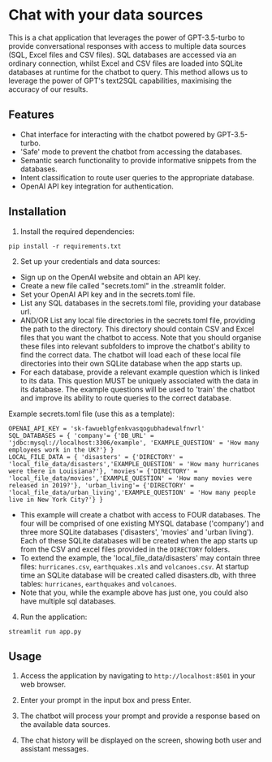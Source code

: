 # Chat with your data sources

This is a chat application that leverages the power of GPT-3.5-turbo to provide conversational responses with access to multiple data sources (SQL, Excel files and CSV files). SQL databases are accessed via an ordinary connection, whilst Excel and CSV files are loaded into SQLite databases at runtime for the chatbot to query. This method allows us to leverage the power of GPT's text2SQL capabilities, maximising the accuracy of our results.

## Features

- Chat interface for interacting with the chatbot powered by GPT-3.5-turbo.
- 'Safe' mode to prevent the chatbot from accessing the databases.
- Semantic search functionality to provide informative snippets from the databases.
- Intent classification to route user queries to the appropriate database.
- OpenAI API key integration for authentication.

## Installation

1. Install the required dependencies:

```
pip install -r requirements.txt
```

2. Set up your credentials and data sources:

- Sign up on the OpenAI website and obtain an API key.
- Create a new file called "secrets.toml" in the .streamlit folder.
- Set your OpenAI API key and in the secrets.toml file.
- List any SQL databases in the secrets.toml file, providing your database url.
- AND/OR List any local file directories in the secrets.toml file, providing the path to the directory. This directory should contain CSV and Excel files that you want the chatbot to access. Note that you should organise these files into relevant subfolders to improve the chatbot's ability to find the correct data. The chatbot will load each of these local file directories into their own SQLite database when the app starts up.
- For each database, provide a relevant example question which is linked to its data. This question MUST be uniquely associated with the data in its database. The example questions will be used to 'train' the chatbot and improve its ability to route queries to the correct database.


Example secrets.toml file (use this as a template):

```
OPENAI_API_KEY = 'sk-fawueblgfenkvasqogubhadewalfnwrl'
SQL_DATABASES = { 'company'= {'DB_URL' = 'jdbc:mysql://localhost:3306/example', 'EXAMPLE_QUESTION' = 'How many employees work in the UK?'} }
LOCAL_FILE_DATA = { 'disasters' = {'DIRECTORY' = 'local_file_data/disasters','EXAMPLE_QUESTION' = 'How many hurricanes were there in Louisiana?'}, 'movies'= {'DIRECTORY' = 'local_file_data/movies','EXAMPLE_QUESTION' = 'How many movies were released in 2019?'}, 'urban_living'= {'DIRECTORY' = 'local_file_data/urban_living','EXAMPLE_QUESTION' = 'How many people live in New York City?'} }
```

- This example will create a chatbot with access to FOUR databases. The four will be comprised of one existing MYSQL database ('company') and three more SQLite databases ('disasters', 'movies' and 'urban living'). Each of these SQLite databases will be created when the app starts up from the CSV and excel files provided in the ```DIRECTORY``` folders.
- To extend the example, the 'local_file_data/disasters' may contain three files: ```hurricanes.csv```, ```earthquakes.xls``` and ```volcanoes.csv```. At startup time an SQLite database will be created called disasters.db, with three tables: ```hurricanes```, ```earthquakes``` and ```volcanoes```.
- Note that you, while the example above has just one, you could also have multiple sql databases.


4. Run the application:

```
streamlit run app.py
```

## Usage

1. Access the application by navigating to `http://localhost:8501` in your web browser.

2. Enter your prompt in the input box and press Enter.

3. The chatbot will process your prompt and provide a response based on the available data sources.

4. The chat history will be displayed on the screen, showing both user and assistant messages.

